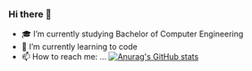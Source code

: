### Hi there 👋



- 🎓 I’m currently studying Bachelor of Computer Engineering
- 🌱 I’m currently learning to code
- 📫 How to reach me: ...
[![Anurag's GitHub stats](https://github-readme-stats.vercel.app/api?username=SanjishMaharjan)](https://github.com/SanjishMaharjan/github-readme-stats)


